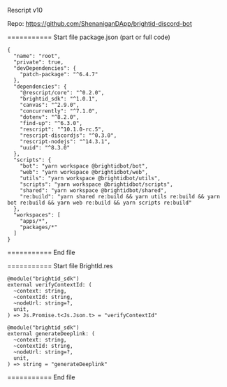 Rescript v10

Repo: https://github.com/ShenaniganDApp/brightid-discord-bot

=========== Start file package.json (part or full code)
```
{
  "name": "root",
  "private": true,
  "devDependencies": {
    "patch-package": "^6.4.7"
  },
  "dependencies": {
    "@rescript/core": "^0.2.0",
    "brightid_sdk": "^1.0.1",
    "canvas": "^2.9.0",
    "concurrently": "^7.1.0",
    "dotenv": "^8.2.0",
    "find-up": "^6.3.0",
    "rescript": "^10.1.0-rc.5",
    "rescript-discordjs": "^0.3.0",
    "rescript-nodejs": "^14.3.1",
    "uuid": "^8.3.0"
  },
  "scripts": {
    "bot": "yarn workspace @brightidbot/bot",
    "web": "yarn workspace @brightidbot/web",
    "utils": "yarn workspace @brightidbot/utils",
    "scripts": "yarn workspace @brightidbot/scripts",
    "shared": "yarn workspace @brightidbot/shared",
    "re:build": "yarn shared re:build && yarn utils re:build && yarn bot re:build && yarn web re:build && yarn scripts re:build"
  },
  "workspaces": [
    "apps/*",
    "packages/*"
  ]
}

```
=========== End file

=========== Start file BrightId.res
```
@module("brightid_sdk")
external verifyContextId: (
  ~context: string,
  ~contextId: string,
  ~nodeUrl: string=?,
  unit,
) => Js.Promise.t<Js.Json.t> = "verifyContextId"

@module("brightid_sdk")
external generateDeeplink: (
  ~context: string,
  ~contextId: string,
  ~nodeUrl: string=?,
  unit,
) => string = "generateDeeplink"

```
=========== End file